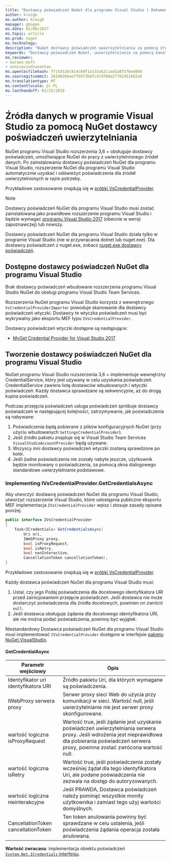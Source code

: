 ```yaml
---
title: "Dostawcy poświadczeń NuGet dla programu Visual Studio | Dokumentacja firmy Microsoft"
author: kraigb
ms.author: kraigb
manager: ghogen
ms.date: 01/09/2017
ms.topic: article
ms.prod: nuget
ms.technology: 
description: "NuGet dostawcy poświadczeń uwierzytelniania za pomocą źródła zaimplementowanie interfejsu IVsCredentialProvider rozszerzenia programu Visual Studio."
keywords: "Dostawcy poświadczeń NuGet, uwierzytelniania za pomocą kanału informacyjnego, uwierzytelniania za pomocą galerii NuGet rozszerzenie programu visual studio"
ms.reviewer:
- karann-msft
- unniravindranathan
ms.openlocfilehash: ff143526c814c69f1a133a62c1ad1a8f5fbedd60
ms.sourcegitcommit: 262d026beeffd4f3b6fc47d780a2f701451663a8
ms.translationtype: MT
ms.contentlocale: pl-PL
ms.lasthandoff: 01/25/2018
---
```

# <a name="authenticating-feeds-in-visual-studio-with-nuget-credential-providers"></a>Źródła danych w programie Visual Studio za pomocą NuGet dostawcy poświadczeń uwierzytelniania

NuGet programu Visual Studio rozszerzenia 3,6 + obsługuje dostawcy poświadczeń, umożliwiające NuGet do pracy z uwierzytelnionego źródeł danych.
Po zainstalowaniu dostawcy poświadczeń NuGet dla programu Visual Studio, rozszerzenie NuGet dla programu Visual Studio automatycznie uzyskać i odświeżyć poświadczenia dla źródeł uwierzytelnionych w razie potrzeby.

Przykładowe zastosowanie znajdują się w [próbki VsCredentialProvider](https://github.com/NuGet/Samples/tree/master/VsCredentialProvider).

> [!Note]
> Dostawcy poświadczeń NuGet dla programu Visual Studio musi zostać zainstalowana jako prawidłowe rozszerzenie programu Visual Studio i będzie wymagać [programu Visual Studio 2017](https://aka.ms/vs/15/preview/vs_enterprise) (obecnie w wersji zapoznawczej) lub nowszy.
>
> Dostawcy poświadczeń NuGet dla programu Visual Studio działa tylko w programie Visual Studio (nie w przywracania dotnet lub nuget.exe). Dla dostawcy poświadczeń z nuget.exe, zobacz [nuget.exe dostawcy poświadczeń](nuget-exe-Credential-providers.md).

## <a name="available-nuget-credential-providers-for-visual-studio"></a>Dostępne dostawcy poświadczeń NuGet dla programu Visual Studio

Brak dostawcy poświadczeń wbudowane rozszerzenia programu Visual Studio NuGet do obsługi programu Visual Studio Team Services.

Rozszerzenia NuGet programu Visual Studio korzysta z wewnętrznego `VsCredentialProviderImporter` powoduje skanowanie dla dostawcy poświadczeń wtyczki. Dostawcy te wtyczka poświadczeń musi być wykrywalny jako eksportu MEF typu `IVsCredentialProvider`.

Dostawcy poświadczeń wtyczki dostępne są następujące:

- [MyGet Credential Provider for Visual Studio 2017](http://docs.myget.org/docs/reference/credential-provider-for-visual-studio)

## <a name="creating-a-nuget-credential-provider-for-visual-studio"></a>Tworzenie dostawcy poświadczeń NuGet dla programu Visual Studio

NuGet programu Visual Studio rozszerzenia 3,6 + implementuje wewnętrzny CredentialService, który jest używany w celu uzyskania poświadczeń. CredentialService zawiera listę dostawców wbudowanych i wtyczki poświadczeń. Każdy dostawca sprawdzane są sekwencyjnie, aż do drogą kupna poświadczeń.

Podczas przejęcia poświadczeń usługa poświadczeń spróbuje dostawcy poświadczeń w następującej kolejności, zatrzymywanie, jak poświadczenia są nabywane:

1. Poświadczenia będą pobierane z plików konfiguracyjnych NuGet (przy użyciu wbudowanych `SettingsCredentialProvider`).
1. Jeśli źródło pakietu znajduje się w Visual Studio Team Services `VisualStudioAccountProvider` będą używane.
1. Wszyscy inni dostawcy poświadczeń wtyczki zostaną sprawdzone po kolei.
1. Jeśli żadne poświadczenia nie zostały nabyte jeszcze, użytkownik będzie monitowany o poświadczenia, za pomocą okna dialogowego standardowe uwierzytelnianie podstawowe.

### <a name="implementing-ivscredentialprovidergetcredentialsasync"></a>Implementing IVsCredentialProvider.GetCredentialsAsync

Aby utworzyć dostawcę poświadczeń NuGet dla programu Visual Studio, utworzyć rozszerzenie Visual Studio, które udostępnia publiczne eksportu MEF implementacja `IVsCredentialProvider` wpisz i stosuje zasady opisane poniżej.

```cs
public interface IVsCredentialProvider
{
    Task<ICredentials> GetCredentialsAsync(
        Uri uri,
        IWebProxy proxy,
        bool isProxyRequest,
        bool isRetry,
        bool nonInteractive,
        CancellationToken cancellationToken);
}
```

Przykładowe zastosowanie znajdują się w [próbki VsCredentialProvider](https://github.com/NuGet/Samples/tree/master/VsCredentialProvider).

Każdy dostawca poświadczeń NuGet dla programu Visual Studio musi:

1. Ustal, czy jego Podaj poświadczenia dla docelowego identyfikatora URI przed zainicjowaniem przejęcie poświadczeń. Jeśli dostawca nie może dostarczyć poświadczenia dla źródła docelowych, powinien on zwrócić `null`.
1. Jeśli dostawca obsługuje żądania dla docelowego identyfikatora URI, ale nie można podać poświadczenia, powinny być wyjątek.

Niestandardowy Dostawca poświadczeń NuGet dla programu Visual Studio musi implementować `IVsCredentialProvider` dostępne w interfejsie [pakietu NuGet.VisualStudio](https://www.nuget.org/packages/NuGet.VisualStudio/).

#### <a name="getcredentialasync"></a>GetCredentialAsync

| Parametr wejściowy |Opis|
| ----------------|-----------|
| Identyfikator uri identyfikatora URI | Źródło pakietu Uri, dla których wymagane są poświadczenia.|
| IWebProxy serwera proxy | Serwer proxy sieci Web do użycia przy komunikacji w sieci. Wartość null, jeśli uwierzytelnianie nie jest serwer proxy skonfigurowane. |
| wartość logiczna isProxyRequest | Wartość true, jeśli żądanie jest uzyskanie poświadczeń uwierzytelniania serwera proxy. Jeśli wdrożenia jest nieprawidłowa dla pobierania poświadczeń serwera proxy, powinna zostać zwrócona wartość null. |
| wartość logiczna isRetry | Wartość true, jeśli poświadczenia zostały wcześniej żądał dla tego identyfikatora Uri, ale podane poświadczenia nie zezwala na dostęp do autoryzowanych. |
| wartość logiczna nieinterakcyjne | Jeśli PRAWDA, Dostawca poświadczeń należy pominąć wszystkie monity użytkownika i zamiast tego użyj wartości domyślnych. |
| CancellationToken cancellationToken | Ten token anulowania powinny być sprawdzane w celu ustalenia, jeśli poświadczenia żądania operacja została anulowana. |

**Wartość zwracana**: implementacja obiektu poświadczeń [ `System.Net.ICredentials` interfejsu](/dotnet/api/system.net.icredentials?view=netstandard-2.0).
